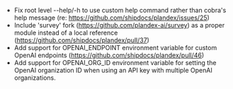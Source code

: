 - Fix root level --help/-h to use custom help command rather than cobra's help message (re: https://github.com/shipdocs/plandex/issues/25)
- Include 'survey' fork (https://github.com/plandex-ai/survey) as a proper module instead of a local reference (https://github.com/shipdocs/plandex/pull/37)
- Add support for OPENAI_ENDPOINT environment variable for custom OpenAI endpoints (https://github.com/shipdocs/plandex/pull/46)
- Add support for OPENAI_ORG_ID environment variable for setting the OpenAI organization ID when using an API key with multiple OpenAI organizations.
